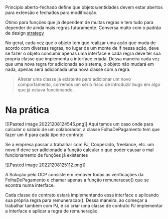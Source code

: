 
Principio aberto-fechado define que objetos/entidades devem estar abertos para extensão e fechados para modificação.

Ótimo para funções que já dependem de muitas regras e tem tudo para depender de ainda mais regras futuramente. Conversa muito com o padrão de design [strategy](obsidian://open?vault=obsidian&file=Dev%2FDesign%20Patterns%2FPadr%C3%B5es%20Comportamentais%2FStrategy)

No geral, cada vez que o objeto tem que realizar uma ação que muda de acordo com diversas regras, no lugar de um monte de if nessa ação, deve se fazer o objeto consumir apenas uma interface e cada regra deve ter sua propria classe que implementa a interface criada. Dessa maneira cada vez que uma nova regra for adicionada ao sistema, o objeto não mudará em nada, apenas será adicionada uma nova classe com a regra.

> Alterar uma classe já existente para adicionar um novo comportamento, corremos um sério risco de introduzir bugs em algo que já estava funcionando.


# Na prática

![[Pasted image 20221208124545.png]]
Aqui temos um caso onde para calcular o salario de um colaborador, a classe FolhaDePagamento tem que fazer um if para cada tipo de contrato

Se a empresa passar a trabalhar com PJ, Cooperado, freelance, etc. um novo if deve ser adicionado a função calcular o que poder causar o mal funcionamento de funções já existentes

![[Pasted image 20221208125112.png]]

A Solução pelo OCP consiste em remover todas as verificações da FolhaDePagamento e chamar apenas a função remuneracao() que se econtra numa interface.

Cada classe de contrato estará implementando essa interface e aplicando sua própria regra para remuneracao(). Dessa maneira, ao começar a trabalhar também com PJ, é só criar uma classe de contrato PJ implementar a interface e aplicar a regra de remuneração.